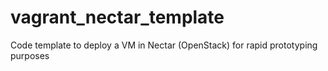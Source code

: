 # vagrant_nectar_template
Code template to deploy a VM in Nectar (OpenStack) for rapid prototyping purposes
